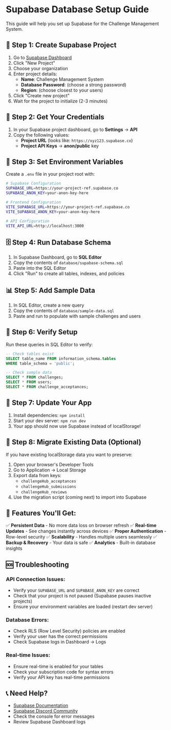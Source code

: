 # Supabase Database Setup Guide

This guide will help you set up Supabase for the Challenge Management System.

## 🚀 **Step 1: Create Supabase Project**

1. Go to [Supabase Dashboard](https://supabase.com/dashboard)
2. Click "New Project"
3. Choose your organization
4. Enter project details:
   - **Name**: Challenge Management System
   - **Database Password**: (choose a strong password)
   - **Region**: (choose closest to your users)
5. Click "Create new project"
6. Wait for the project to initialize (2-3 minutes)

## 🔑 **Step 2: Get Your Credentials**

1. In your Supabase project dashboard, go to **Settings** → **API**
2. Copy the following values:
   - **Project URL** (looks like: `https://xyz123.supabase.co`)
   - **Project API Keys** → **anon/public** key

## 📝 **Step 3: Set Environment Variables**

Create a `.env` file in your project root with:

```bash
# Supabase Configuration
SUPABASE_URL=https://your-project-ref.supabase.co
SUPABASE_ANON_KEY=your-anon-key-here

# Frontend Configuration  
VITE_SUPABASE_URL=https://your-project-ref.supabase.co
VITE_SUPABASE_ANON_KEY=your-anon-key-here

# API Configuration
VITE_API_URL=http://localhost:3000
```

## 🗄️ **Step 4: Run Database Schema**

1. In Supabase Dashboard, go to **SQL Editor**
2. Copy the contents of `database/supabase-schema.sql`
3. Paste into the SQL Editor
4. Click "Run" to create all tables, indexes, and policies

## 📊 **Step 5: Add Sample Data**

1. In SQL Editor, create a new query
2. Copy the contents of `database/sample-data.sql`  
3. Paste and run to populate with sample challenges and users

## 🔧 **Step 6: Verify Setup**

Run these queries in SQL Editor to verify:

```sql
-- Check tables exist
SELECT table_name FROM information_schema.tables 
WHERE table_schema = 'public';

-- Check sample data
SELECT * FROM challenges;
SELECT * FROM users;
SELECT * FROM challenge_acceptances;
```

## 🔴 **Step 7: Update Your App**

1. Install dependencies: `npm install`
2. Start your dev server: `npm run dev`
3. Your app should now use Supabase instead of localStorage!

## 🔄 **Step 8: Migrate Existing Data (Optional)**

If you have existing localStorage data you want to preserve:

1. Open your browser's Developer Tools
2. Go to Application → Local Storage
3. Export data from keys:
   - `challengeHub_acceptances`
   - `challengeHub_submissions` 
   - `challengeHub_reviews`
4. Use the migration script (coming next) to import into Supabase

## 🎯 **Features You'll Get:**

✅ **Persistent Data** - No more data loss on browser refresh
✅ **Real-time Updates** - See changes instantly across devices
✅ **Proper Authentication** - Row-level security
✅ **Scalability** - Handles multiple users seamlessly
✅ **Backup & Recovery** - Your data is safe
✅ **Analytics** - Built-in database insights

## 🆘 **Troubleshooting**

### API Connection Issues:
- Verify your `SUPABASE_URL` and `SUPABASE_ANON_KEY` are correct
- Check that your project is not paused (Supabase pauses inactive projects)
- Ensure your environment variables are loaded (restart dev server)

### Database Errors:
- Check RLS (Row Level Security) policies are enabled
- Verify your user has the correct permissions
- Check Supabase logs in Dashboard → Logs

### Real-time Issues:
- Ensure real-time is enabled for your tables
- Check your subscription code for syntax errors
- Verify your API key has real-time permissions

## 📞 **Need Help?**

- [Supabase Documentation](https://supabase.com/docs)
- [Supabase Discord Community](https://discord.supabase.com/)
- Check the console for error messages
- Review Supabase Dashboard logs
